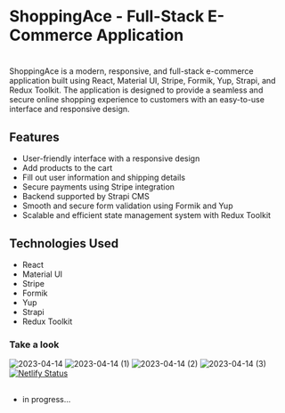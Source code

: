 # ShoppingAce - Full-Stack E-Commerce Application
#


ShoppingAce is a modern, responsive, and full-stack e-commerce application built using React, Material UI, Stripe, Formik, Yup, Strapi, and Redux Toolkit.
The application is designed to provide a seamless and secure online shopping experience to customers with an easy-to-use interface and responsive design.

## Features

+ User-friendly interface with a responsive design
+ Add products to the cart
+ Fill out user information and shipping details
+ Secure payments using Stripe integration
+ Backend supported by Strapi CMS
+ Smooth and secure form validation using Formik and Yup
+ Scalable and efficient state management system with Redux Toolkit


## Technologies Used

+ React
+ Material UI
+ Stripe
+ Formik
+ Yup
+ Strapi
+ Redux Toolkit

### Take a look 

![2023-04-14](https://user-images.githubusercontent.com/102303153/232067860-df5924ae-fc90-48e4-8eff-a6d85263132a.png)
![2023-04-14 (1)](https://user-images.githubusercontent.com/102303153/232067946-5f362e40-3a9f-4421-9f71-b4f8853aa0fe.png)
![2023-04-14 (2)](https://user-images.githubusercontent.com/102303153/232067972-05b5acd5-120d-4776-bd47-e6f00988ccb1.png)
![2023-04-14 (3)](https://user-images.githubusercontent.com/102303153/232068004-fbfc745f-4ade-47a2-b76f-3069017789ec.png)
[![Netlify Status](https://api.netlify.com/api/v1/badges/15d22e75-8263-4868-9ab6-6847efd8a350/deploy-status)](https://app.netlify.com/sites/liordawit/deploys)




##
+ in progress...
